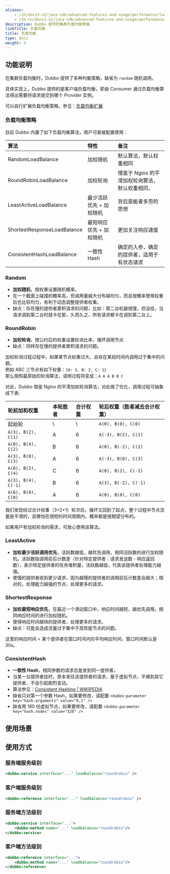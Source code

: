 ```yaml
---
aliases:
    - /zh/docs3-v2/java-sdk/advanced-features-and-usage/performance/loadbalance/
    - /zh-cn/docs3-v2/java-sdk/advanced-features-and-usage/performance/loadbalance/
description: Dubbo 提供的集群负载均衡策略
linkTitle: 负载均衡
title: 负载均衡
type: docs
weight: 3
---
```






## 功能说明
在集群负载均衡时，Dubbo 提供了多种均衡策略，缺省为 `random` 随机调用。

具体实现上，Dubbo 提供的是客户端负载均衡，即由 Consumer 通过负载均衡算法得出需要将请求提交到哪个 Provider 实例。

可以自行扩展负载均衡策略，参见：[负载均衡扩展](../../../reference-manual/spi/description/load-balance)

### 负载均衡策略
目前 Dubbo 内置了如下负载均衡算法，用户可直接配置使用：

| 算法                        | 特性                    | 备注                                            |
| :-------------------------- | :---------------------- | :---------------------------------------------- |
| RandomLoadBalance           | 加权随机                | 默认算法，默认权重相同                          |
| RoundRobinLoadBalance       | 加权轮询                | 借鉴于 Nginx 的平滑加权轮询算法，默认权重相同， |
| LeastActiveLoadBalance      | 最少活跃优先 + 加权随机 | 背后是能者多劳的思想                            |
| ShortestResponseLoadBalance | 最短响应优先 + 加权随机 | 更加关注响应速度                                |
| ConsistentHashLoadBalance   | 一致性 Hash             | 确定的入参，确定的提供者，适用于有状态请求      |



### Random

* **加权随机**，按权重设置随机概率。
* 在一个截面上碰撞的概率高，但调用量越大分布越均匀，而且按概率使用权重后也比较均匀，有利于动态调整提供者权重。
* 缺点：存在慢的提供者累积请求的问题，比如：第二台机器很慢，但没挂，当请求调到第二台时就卡在那，久而久之，所有请求都卡在调到第二台上。

### RoundRobin
* **加权轮询**，按公约后的权重设置轮询比率，循环调用节点
* 缺点：同样存在慢的提供者累积请求的问题。

加权轮询过程过程中，如果某节点权重过大，会存在某段时间内调用过于集中的问题。  
例如 ABC 三节点有如下权重：`{A: 3, B: 2, C: 1}`  
那么按照最原始的轮询算法，调用过程将变成：`A A A B B C`  

对此，Dubbo 借鉴 Nginx 的平滑加权轮询算法，对此做了优化，调用过程可抽象成下表:

| 轮前加和权重        | 本轮胜者 | 合计权重 | 轮后权重（胜者减去合计权重） |
| :------------------ | :------- | :------- | :--------------------------- |
| 起始轮              | \        | \        | `A(0), B(0), C(0)`           |
| `A(3), B(2), C(1)`  | A        | 6        | `A(-3), B(2), C(1)`          |
| `A(0), B(4), C(2)`  | B        | 6        | `A(0), B(-2), C(2)`          |
| `A(3), B(0), C(3)`  | A        | 6        | `A(-3), B(0), C(3)`          |
| `A(0), B(2), C(4)`  | C        | 6        | `A(0), B(2), C(-2)`          |
| `A(3), B(4), C(-1)` | B        | 6        | `A(3), B(-2), C(-1)`         |
| `A(6), B(0), C(0)`  | A        | 6        | `A(0), B(0), C(0)`           |

我们发现经过合计权重（3+2+1）轮次后，循环又回到了起点，整个过程中节点流量是平滑的，且哪怕在很短的时间周期内，概率都是按期望分布的。

如果用户有加权轮询的需求，可放心使用该算法。

### LeastActive
* **加权最少活跃调用优先**，活跃数越低，越优先调用，相同活跃数的进行加权随机。活跃数指调用前后计数差（针对特定提供者：请求发送数 - 响应返回数），表示特定提供者的任务堆积量，活跃数越低，代表该提供者处理能力越强。
* 使慢的提供者收到更少请求，因为越慢的提供者的调用前后计数差会越大；相对的，处理能力越强的节点，处理更多的请求。

### ShortestResponse
* **加权最短响应优先**，在最近一个滑动窗口中，响应时间越短，越优先调用。相同响应时间的进行加权随机。
* 使得响应时间越快的提供者，处理更多的请求。
* 缺点：可能会造成流量过于集中于高性能节点的问题。

这里的响应时间 = 某个提供者在窗口时间内的平均响应时间，窗口时间默认是 30s。


### ConsistentHash
* **一致性 Hash**，相同参数的请求总是发到同一提供者。
* 当某一台提供者挂时，原本发往该提供者的请求，基于虚拟节点，平摊到其它提供者，不会引起剧烈变动。
* 算法参见：[Consistent Hashing | WIKIPEDIA](http://en.wikipedia.org/wiki/Consistent_hashing)
* 缺省只对第一个参数 Hash，如果要修改，请配置 `<dubbo:parameter key="hash.arguments" value="0,1" />`
* 缺省用 160 份虚拟节点，如果要修改，请配置 `<dubbo:parameter key="hash.nodes" value="320" />`

## 使用场景

## 使用方式

### 服务端服务级别

```xml
<dubbo:service interface="..." loadbalance="roundrobin" />
```

### 客户端服务级别

```xml
<dubbo:reference interface="..." loadbalance="roundrobin" />
```

### 服务端方法级别

```xml
<dubbo:service interface="...">
    <dubbo:method name="..." loadbalance="roundrobin"/>
</dubbo:service>
```

### 客户端方法级别

```xml
<dubbo:reference interface="...">
    <dubbo:method name="..." loadbalance="roundrobin"/>
</dubbo:reference>
```
